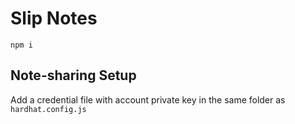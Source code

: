 # Slip Notes
`npm i`
## Note-sharing Setup
Add a credential file with account private key in the same folder as `hardhat.config.js`

